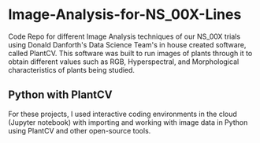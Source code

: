 # Image-Analysis-for-NS_00X-Lines
Code Repo for different Image Analysis techniques of our NS_00X trials using Donald Danforth's Data Science Team's in house created software, called PlantCV.  This software was built to run images of plants through it to obtain different values such as RGB, Hyperspectral, and Morphological characteristics of plants being studied. 

## Python with PlantCV
For these projects, I used interactive coding environments in the cloud (Jupyter notebook) with importing and working with image data in Python using PlantCV and other open-source tools. 
